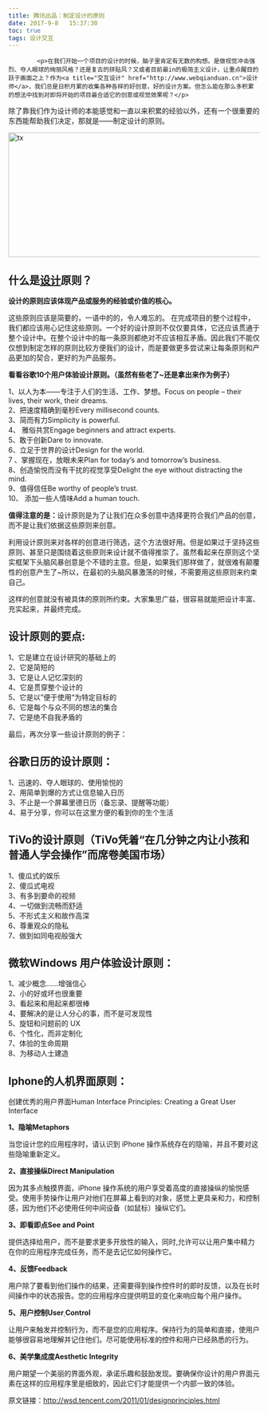 ```yaml
---
title: 腾讯出品：制定设计的原则
date: 2017-9-8   15:37:30
toc: true
tags: 设计交互
---
```


			<p>在我们开始一个项目的设计的时候，脑子里肯定有无数的构想。是做视觉冲击强烈、夺人眼球的绚丽风格？还是复古的拼贴风？又或者目前最in的极简主义设计，让重点醒目的跃于画面之上？作为<a title="交互设计" href="http://www.webqianduan.cn">设计师</a>，我们总是日积月累的收集各种各样的好创意，好的设计方案。但怎么能在那么多积累的想法中找到对即将开始的项目最合适它的创意或视觉效果呢？</p>
<p>除了靠我们作为设计师的本能感觉和一直以来积累的经验以外，还有一个很重要的东西能帮助我们决定，那就是——制定设计的原则。<strong></strong></p>
<p><a href="http://www.webqianduan.cn/wp-content/uploads/2014/07/tx1.jpg"><img class="alignnone size-full wp-image-387" alt="tx" src="http://www.webqianduan.cn/wp-content/uploads/2014/07/tx1.jpg" width="649" height="250"></a></p>
<h2><strong>什么是<a title="交互设计" href="http://www.webqianduan.cn">设计</a>原则？</strong></h2>
<p><strong>设计的原则应该体现产品或服务的经验或价值的核心。</strong></p>
<p><strong></strong>这些原则应该是简要的，一语中的的，令人难忘的。 在完成项目的整个过程中，我们都应该用心记住这些原则。一个好的设计原则不仅仅要具体，它还应该贯通于整个设计中。在整个设计中的每一条原则都绝对不应该相互矛盾。因此我们不能仅仅想到制定怎样的原则比较方便我们的设计，而是要做更多尝试来让每条原则和产品更加的契合，更好的为产品服务。</p>
<p><strong>看看谷歌10个用户体验设计原则。（虽然有些老了~还是拿出来作为例子）</strong></p>
<p>1、以人为本——专注于人们的生活、工作、梦想。Focus on people – their lives, their work, their dreams.<br>
2、把速度精确到毫秒Every millisecond counts.<br>
3、简而有力Simplicity is powerful.<br>
4、 雅俗共赏Engage beginners and attract experts.<br>
5、敢于创新Dare to innovate.<br>
6、立足于世界的设计Design for the world.<br>
7 、掌握现在，放眼未来Plan for today’s and tomorrow’s business.<br>
8、创造愉悦而没有干扰的视觉享受Delight the eye without distracting the mind.<br>
9、值得信任Be worthy of people’s trust.<br>
10、 添加一些人情味Add a human touch.</p>
<p><strong>值得注意的是：</strong>设计原则是为了让我们在众多创意中选择更符合我们产品的创意，而不是让我们依据这些原则来创意。</p>
<p>利用设计原则来对各样的创意进行筛选，这个方法很好用。但是如果过于坚持这些原则、甚至只是围绕着这些原则来设计就不值得推崇了。虽然看起来在原则这个坚实框架下头脑风暴创意是个不错的主意。但是，如果我们那样做了，就很难有颠覆性的创意产生了~所以，在最初的头脑风暴激荡的时候，不需要用这些原则来约束自己。</p>
<p>这样的创意就没有被具体的原则所约束。大家集思广益，很容易就能把设计丰富、充实起来，并最终完成。</p>
<h2><strong>设计原则的要点:</strong></h2>
<p>1、它是建立在设计研究的基础上的<br>
2、它是简短的<br>
3、它是让人记忆深刻的<br>
4、它是贯穿整个设计的<br>
5、它是以”便于使用“为特定目标的<br>
6、它是每个与众不同的想法的集合<br>
7、它是绝不自我矛盾的</p>
<p>最后，再次分享一些设计原则的例子：</p>
<h2><strong>谷歌日历的设计原则：</strong></h2>
<p>1、迅速的、夺人眼球的、使用愉悦的<br>
2、用简单到爆的方式让信息输入日历<br>
3、不止是一个屏幕里德日历（备忘录、提醒等功能）<br>
4、易于分享，你可以在这里方便的看到你的生个生活</p>
<h2><strong>TiVo</strong><strong>的设计原则（TiVo</strong><strong>凭着“在几分钟之内让小孩和普通人学会操作”而席卷美国市场）</strong></h2>
<p>1、傻瓜式的娱乐<br>
2、傻瓜式电视<br>
3、有多到要命的视频<br>
4、一切做到流畅而舒适<br>
5、不形式主义和故作高深<br>
6、尊重观众的隐私<br>
7、做到如同电视般强大</p>
<h2><strong>微软Windows </strong><strong>用户体验设计原则：</strong></h2>
<p>1、减少概念……增强信心<br>
2、小的好或坏也很重要<br>
3、看起来和用起来都很棒<br>
4、要解决的是让人分心的事，而不是可发现性<br>
5、旋钮和问题前的 UX<br>
6、个性化，而非定制化<br>
7、体验的生命周期<br>
8、为移动人士建造</p>
<h2><strong>Iphone</strong><strong>的人机界面原则：</strong></h2>
<p>创建优秀的用户界面Human Interface Principles: Creating a Great User Interface</p>
<p><strong>1、隐喻Metaphors</strong></p>
<p>当您设计您的应用程序时，请认识到 iPhone 操作系统存在的隐喻，并且不要对这些隐喻重新定义。</p>
<p><strong>2、直接操纵Direct Manipulation</strong></p>
<p>因为其多点触摸界面，iPhone 操作系统的用户享受着高度的直接操纵的愉悦感受。使用手势操作让用户对他们在屏幕上看到的对象，感觉上更具亲和力，和控制感，因为他们不必使用任何中间设备（如鼠标）操纵它们。</p>
<p><strong>3、即看即点See and Point</strong></p>
<p>提供选择给用户，而不是要求更多开放性的输入，同时,允许可以让用户集中精力在你的应用程序完成任务，而不是去记忆如何操作它。</p>
<p><strong>4、反馈Feedback</strong></p>
<p>用户除了要看到他们操作的结果，还需要得到操作控件时的即时反馈，以及在长时间操作中的状态报告。您的应用程序应提供明显的变化来响应每个用户操作。</p>
<p><strong>5、用户控制User<a title="" href="http://www.daqianduan.com/user-experience-2/" data-original-title="用户体验-培养用户的使用习惯"> </a>Control</strong></p>
<p>让用户来触发并控制行为，而不是您的应用程序。保持行为的简单和直接，使用户能够很容易地理解并记住他们。尽可能使用标准的控件和用户已经熟悉的行为。</p>
<p><strong>6、美学集成度Aesthetic Integrity</strong></p>
<p>用户期望一个美丽的界面外观，承诺乐趣和鼓励发现。要确保你设计的用户界面元素在这样的应用程序里是细致的，因此它们才能提供一个内部一致的体验。</p>
<p>原文链接：<a title="" href="http://wsd.tencent.com/2011/01/designprinciples.html" target="_blank" data-original-title="">http://wsd.tencent.com/2011/01/designprinciples.html</a></p>
		